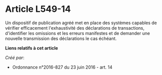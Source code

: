 # Article L549-14

Un dispositif de publication agréé met en place des systèmes capables de vérifier efficacement l'exhaustivité des
déclarations de transactions, d'identifier les omissions et les erreurs manifestes et de demander une nouvelle transmission
des déclarations le cas échéant.

**Liens relatifs à cet article**

_Créé par_:

  - Ordonnance n°2016-827 du 23 juin 2016 - art. 14
